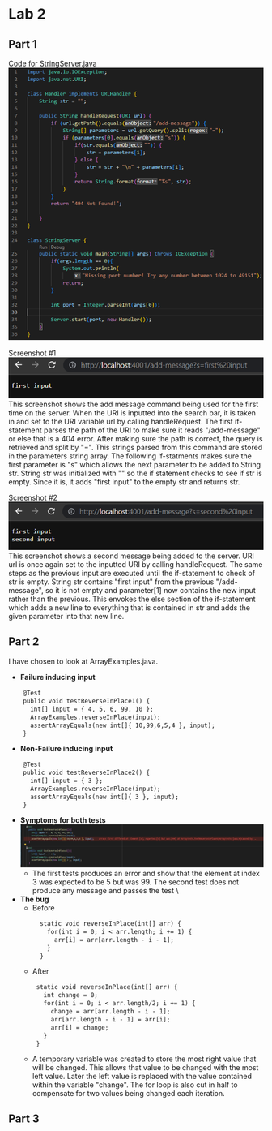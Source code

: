 # **Lab 2**

## Part 1
Code for StringServer.java \
![](Lab_2_pic_1.png)

Screenshot #1 \
![](Lab_2_pic_2.png) \
This screenshot shows the add message command being used for the first time on the server. When the URI is inputted into the search bar, it is taken in and set to the URI variable url by calling handleRequest. The first if-statement parses the path of the URI to make sure it reads "/add-message" or else that is a 404 error. After making sure the path is correct, the query is retrieved and split by "=". This strings parsed from this command are stored in the parameters string array. The following if-statments makes sure the first parameter is "s" which allows the next parameter to be added to String str. String str was initialized with "" so the if statement checks to see if str is empty. Since it is, it adds "first input" to the empty str and returns str. 

Screenshot #2 \
![](Lab_2_pic_3.png) \
This screenshot shows a second message being added to the server. URI url is once again set to the inputted URI by calling handleRequest. The same steps as the previous input are executed until the if-statement to check of str is empty. String str contains "first input" from the previous "/add-message", so it is not empty and parameter[1] now contains the new input rather than the previous. This envokes the else section of the if-statement which adds a new line to everything that is contained in str and adds the given parameter into that new line. 


## Part 2
I have chosen to look at ArrayExamples.java. 
  - **Failure inducing input**
```
    @Test
    public void testReverseInPlace1() {
      int[] input = { 4, 5, 6, 99, 10 };
      ArrayExamples.reverseInPlace(input);
      assertArrayEquals(new int[]{ 10,99,6,5,4 }, input);
    }
```
  - **Non-Failure inducing input**
```
    @Test
    public void testReverseInPlace2() {
      int[] input = { 3 };
      ArrayExamples.reverseInPlace(input);
      assertArrayEquals(new int[]{ 3 }, input);
    }
```
  - **Symptoms for both tests** \
![](Lab_2_pic_4.png) 
    - The first tests produces an error and show that the element at index 3 was expected to be 5 but was 99. The second test does not produce any message and passes         the test \
  - **The bug** 
    - Before
        ```
          static void reverseInPlace(int[] arr) {
            for(int i = 0; i < arr.length; i += 1) {
              arr[i] = arr[arr.length - i - 1];
            }
          }
        ```
    - After
        ```
         static void reverseInPlace(int[] arr) {
           int change = 0;
           for(int i = 0; i < arr.length/2; i += 1) {
             change = arr[arr.length - i - 1];
             arr[arr.length - i - 1] = arr[i];
             arr[i] = change;
           }
         }
        ```
     - A temporary variable was created to store the most right value that will be changed. This allows that value to be changed with the most left value. Later the          left value is replaced with the value contained within the variable "change". The for loop is also cut in half to compensate for two values being changed each          iteration.


## Part 3
